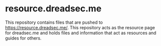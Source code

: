 # resource.dreadsec.me

This repository contains files that are pushed to https://resource.dreadsec.me/. This repository acts as the resource page for dreadsec.me and holds files and information that act as resources and guides for others.
